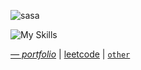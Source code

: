 ![sasa](https://github.com/leenrd/leenrd/assets/103997539/382ee856-2caa-4fdc-a4b4-920a02c52263)

![My Skills](https://go-skill-icons.vercel.app/api/icons?i=react,typescript,python,next,express,postgres,mongo)

_[— portfolio](https://leenard)_ | [leetcode](https://leetcode.com/lolleenard0/) | [`other`](https://leenard.)
